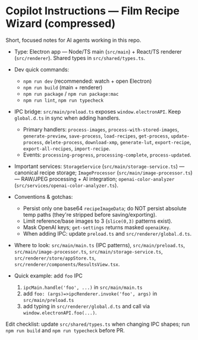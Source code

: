 # Copilot Instructions — Film Recipe Wizard (compressed)

Short, focused notes for AI agents working in this repo.

- Type: Electron app — Node/TS main (`src/main`) + React/TS renderer (`src/renderer`). Shared types in `src/shared/types.ts`.
- Dev quick commands:

  - `npm run dev` (recommended: watch + open Electron)
  - `npm run build` (main + renderer)
  - `npm run package` / `npm run package:mac`
  - `npm run lint`, `npm run typecheck`

- IPC bridge: `src/main/preload.ts` exposes `window.electronAPI`. Keep `global.d.ts` in sync when adding handlers.

  - Primary handlers: `process-images`, `process-with-stored-images`, `generate-preview`, `save-process`, `load-recipes`, `get-process`, `update-process`, `delete-process`, `download-xmp`, `generate-lut`, `export-recipe`, `export-all-recipes`, `import-recipe`.
  - Events: `processing-progress`, `processing-complete`, `process-updated`.

- Important services: `StorageService` (`src/main/storage-service.ts`) — canonical recipe storage; `ImageProcessor` (`src/main/image-processor.ts`) — RAW/JPEG processing + AI integration; `openai-color-analyzer` (`src/services/openai-color-analyzer.ts`).

- Conventions & gotchas:

  - Persist only one base64 `recipeImageData`; do NOT persist absolute temp paths (they're stripped before saving/exporting).
  - Limit reference/base images to 3 (`slice(0,3)` patterns exist).
  - Mask OpenAI keys; `get-settings` returns masked `openaiKey`.
  - When adding IPC: update `preload.ts` and `src/renderer/global.d.ts`.

- Where to look: `src/main/main.ts` (IPC patterns), `src/main/preload.ts`, `src/main/image-processor.ts`, `src/main/storage-service.ts`, `src/renderer/store/appStore.ts`, `src/renderer/components/ResultsView.tsx`.

- Quick example: add `foo` IPC
  1. `ipcMain.handle('foo', ...)` in `src/main/main.ts`
  2. add `foo: (args)=>ipcRenderer.invoke('foo', args)` in `src/main/preload.ts`
  3. add typing in `src/renderer/global.d.ts` and call via `window.electronAPI.foo(...)`.

Edit checklist: update `src/shared/types.ts` when changing IPC shapes; run `npm run build` and `npm run typecheck` before PR.
